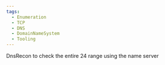 ```yaml
---
tags:
  - Enumeration
  - TCP
  - DNS
  - DomainNameSystem
  - Tooling
---
```

DnsRecon to check the entire 24 range using the name server
